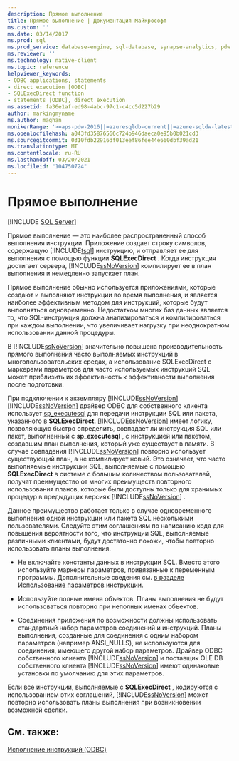 ```yaml
---
description: Прямое выполнение
title: Прямое выполнение | Документация Майкрософт
ms.custom: ''
ms.date: 03/14/2017
ms.prod: sql
ms.prod_service: database-engine, sql-database, synapse-analytics, pdw
ms.reviewer: ''
ms.technology: native-client
ms.topic: reference
helpviewer_keywords:
- ODBC applications, statements
- direct execution [ODBC]
- SQLExecDirect function
- statements [ODBC], direct execution
ms.assetid: fa36e1af-ed98-4abc-97c1-c4cc5d227b29
author: markingmyname
ms.author: maghan
monikerRange: '>=aps-pdw-2016||=azuresqldb-current||=azure-sqldw-latest||>=sql-server-2016||>=sql-server-linux-2017||=azuresqldb-mi-current'
ms.openlocfilehash: a043fd35876566c724b946daeca0e95b0b021cd3
ms.sourcegitcommit: 0310fdb22916df013eef86fee44e660dbf39ad21
ms.translationtype: MT
ms.contentlocale: ru-RU
ms.lasthandoff: 03/20/2021
ms.locfileid: "104750724"
---
```

# <a name="direct-execution"></a>Прямое выполнение
[!INCLUDE [SQL Server](../../../includes/applies-to-version/sql-asdb-asdbmi-asa-pdw.md)]

  Прямое выполнение — это наиболее распространенный способ выполнения инструкции. Приложение создает строку символов, содержащую [!INCLUDE[tsql](../../../includes/tsql-md.md)] инструкцию, и отправляет ее для выполнения с помощью функции **SQLExecDirect** . Когда инструкция достигает сервера, [!INCLUDE[ssNoVersion](../../../includes/ssnoversion-md.md)] компилирует ее в план выполнения и немедленно запускает план.  
  
 Прямое выполнение обычно используется приложениями, которые создают и выполняют инструкции во время выполнения, и является наиболее эффективным методом для инструкций, которые будут выполняться одновременно. Недостатком многих баз данных является то, что SQL-инструкция должна анализироваться и компилироваться при каждом выполнении, что увеличивает нагрузку при неоднократном использовании данной процедуры.  
  
 В [!INCLUDE[ssNoVersion](../../../includes/ssnoversion-md.md)] значительно повышена производительность прямого выполнения часто выполняемых инструкций в многопользовательских средах, а использование SQLExecDirect с маркерами параметров для часто используемых инструкций SQL может приблизить их эффективность к эффективности выполнения после подготовки.  
  
 При подключении к экземпляру [!INCLUDE[ssNoVersion](../../../includes/ssnoversion-md.md)] [!INCLUDE[ssNoVersion](../../../includes/ssnoversion-md.md)] драйвер ODBC для собственного клиента использует [sp_executesql](../../../relational-databases/system-stored-procedures/sp-executesql-transact-sql.md) для передачи инструкции SQL или пакета, указанного в **SQLExecDirect**. [!INCLUDE[ssNoVersion](../../../includes/ssnoversion-md.md)] имеет логику, позволяющую быстро определить, совпадает ли инструкция SQL или пакет, выполненный с **sp_executesql** , с инструкцией или пакетом, создавшим план выполнения, который уже существует в памяти. В случае совпадения [!INCLUDE[ssNoVersion](../../../includes/ssnoversion-md.md)] повторно использует существующий план, а не компилирует новый. Это означает, что часто выполняемые инструкции SQL, выполняемые с помощью **SQLExecDirect** в системе с большим количеством пользователей, получат преимущество от многих преимуществ повторного использования планов, которые были доступны только для хранимых процедур в предыдущих версиях [!INCLUDE[ssNoVersion](../../../includes/ssnoversion-md.md)] .  
  
 Данное преимущество работает только в случае одновременного выполнения одной инструкции или пакета SQL несколькими пользователями. Следуйте этим соглашениям по написанию кода для повышения вероятности того, что инструкции SQL, выполняемые различными клиентами, будут достаточно похожи, чтобы повторно использовать планы выполнения.  
  
-   Не включайте константы данных в инструкции SQL. Вместо этого используйте маркеры параметров, привязанные к переменным программы. Дополнительные сведения см. [в разделе Использование параметров инструкции](../../../relational-databases/native-client-odbc-queries/using-statement-parameters.md).  
  
-   Используйте полные имена объектов. Планы выполнения не будут использоваться повторно при неполных именах объектов.  
  
-   Соединения приложения по возможности должны использовать стандартный набор параметров соединений и инструкций. Планы выполнения, созданные для соединения с одним набором параметров (например ANSI_NULLS), не используются для соединения, имеющего другой набор параметров. Драйвер ODBC собственного клиента [!INCLUDE[ssNoVersion](../../../includes/ssnoversion-md.md)] и поставщик OLE DB собственного клиента [!INCLUDE[ssNoVersion](../../../includes/ssnoversion-md.md)] имеют одинаковые установки по умолчанию для этих параметров.  
  
 Если все инструкции, выполняемые с **SQLExecDirect** , кодируются с использованием этих соглашений, [!INCLUDE[ssNoVersion](../../../includes/ssnoversion-md.md)] может повторно использовать планы выполнения при возникновении возможной сделки.  
  
## <a name="see-also"></a>См. также:  
 [Исполнение инструкций &#40;ODBC&#41;](../../../relational-databases/native-client-odbc-queries/executing-statements/executing-statements-odbc.md)  
  
  
